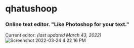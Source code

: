 # qhatushoop
### Online text editor. "Like Photoshop for your text."

Current editor: <i>(last updated March 43, 2022)</i>
![Screenshot 2022-03-24 4 22 16 PM](https://user-images.githubusercontent.com/98895095/160003491-c66fdc2d-8fe6-4ba4-8a38-e3a30b68972c.png)

